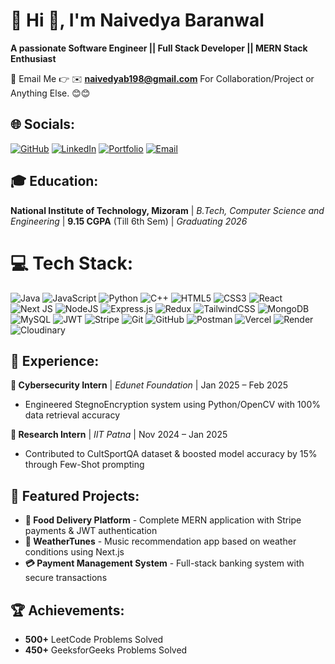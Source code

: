 # 💫 Hi 👋, I'm Naivedya Baranwal
**A passionate Software Engineer || Full Stack Developer || MERN Stack Enthusiast**

📧 Email Me 👉 ✉️ **naivedyab198@gmail.com** For Collaboration/Project or Anything Else. 😊😊

## 🌐 Socials:
[![GitHub](https://img.shields.io/badge/GitHub-%23121011.svg?logo=github&logoColor=white)](https://github.com/Naivedya-Baranwal) [![LinkedIn](https://img.shields.io/badge/LinkedIn-%230077B5.svg?logo=linkedin&logoColor=white)](https://www.linkedin.com/in/naivedya-baranwal-a10360260/) [![Portfolio](https://img.shields.io/badge/Portfolio-%23000000.svg?logo=firefox&logoColor=#FF7139)](https://my-portfolio-eight-mu-51.vercel.app/) [![Email](https://img.shields.io/badge/Email-D14836?logo=gmail&logoColor=white)](mailto:naivedyab198@gmail.com)

## 🎓 Education:
**National Institute of Technology, Mizoram** | *B.Tech, Computer Science and Engineering* | **9.15 CGPA** (Till 6th Sem) | *Graduating 2026*

# 💻 Tech Stack:
![Java](https://img.shields.io/badge/java-%23ED8B00.svg?style=for-the-badge&logo=openjdk&logoColor=white) ![JavaScript](https://img.shields.io/badge/javascript-%23323330.svg?style=for-the-badge&logo=javascript&logoColor=%23F7DF1E) ![Python](https://img.shields.io/badge/python-3670A0?style=for-the-badge&logo=python&logoColor=ffdd54) ![C++](https://img.shields.io/badge/c++-%2300599C.svg?style=for-the-badge&logo=c%2B%2B&logoColor=white) ![HTML5](https://img.shields.io/badge/html5-%23E34F26.svg?style=for-the-badge&logo=html5&logoColor=white) ![CSS3](https://img.shields.io/badge/css3-%231572B6.svg?style=for-the-badge&logo=css3&logoColor=white) ![React](https://img.shields.io/badge/react-%2320232a.svg?style=for-the-badge&logo=react&logoColor=%2361DAFB) ![Next JS](https://img.shields.io/badge/Next-black?style=for-the-badge&logo=next.js&logoColor=white) ![NodeJS](https://img.shields.io/badge/node.js-6DA55F?style=for-the-badge&logo=node.js&logoColor=white) ![Express.js](https://img.shields.io/badge/express.js-%23404d59.svg?style=for-the-badge&logo=express&logoColor=%2361DAFB) ![Redux](https://img.shields.io/badge/redux-%23593d88.svg?style=for-the-badge&logo=redux&logoColor=white) ![TailwindCSS](https://img.shields.io/badge/tailwindcss-%2338B2AC.svg?style=for-the-badge&logo=tailwind-css&logoColor=white) ![MongoDB](https://img.shields.io/badge/MongoDB-%234ea94b.svg?style=for-the-badge&logo=mongodb&logoColor=white) ![MySQL](https://img.shields.io/badge/mysql-%2300000f.svg?style=for-the-badge&logo=mysql&logoColor=white) ![JWT](https://img.shields.io/badge/JWT-black?style=for-the-badge&logo=JSON%20web%20tokens) ![Stripe](https://img.shields.io/badge/Stripe-626CD9?style=for-the-badge&logo=Stripe&logoColor=white) ![Git](https://img.shields.io/badge/git-%23F05033.svg?style=for-the-badge&logo=git&logoColor=white) ![GitHub](https://img.shields.io/badge/github-%23121011.svg?style=for-the-badge&logo=github&logoColor=white) ![Postman](https://img.shields.io/badge/Postman-FF6C37?style=for-the-badge&logo=postman&logoColor=white) ![Vercel](https://img.shields.io/badge/vercel-%23000000.svg?style=for-the-badge&logo=vercel&logoColor=white) ![Render](https://img.shields.io/badge/Render-%46E3B7.svg?style=for-the-badge&logo=render&logoColor=white) ![Cloudinary](https://img.shields.io/badge/Cloudinary-3448C5?style=for-the-badge&logo=Cloudinary&logoColor=white)

## 💼 Experience:
**🔐 Cybersecurity Intern** | *Edunet Foundation* | Jan 2025 – Feb 2025
- Engineered StegnoEncryption system using Python/OpenCV with 100% data retrieval accuracy

**🔬 Research Intern** | *IIT Patna* | Nov 2024 – Jan 2025
- Contributed to CultSportQA dataset & boosted model accuracy by 15% through Few-Shot prompting

## 🚀 Featured Projects:
- **🍕 Food Delivery Platform** - Complete MERN application with Stripe payments & JWT authentication
- **🎵 WeatherTunes** - Music recommendation app based on weather conditions using Next.js
- **💳 Payment Management System** - Full-stack banking system with secure transactions

## 🏆 Achievements:
- **500+** LeetCode Problems Solved
- **450+** GeeksforGeeks Problems Solved


<!-- Proudly created with GPRM ( https://gprm.itsvg.in ) -->

